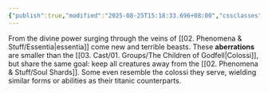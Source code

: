 ```yaml
---
{"publish":true,"modified":"2025-08-25T15:18:33.696+08:00","cssclasses":""}
---
```


From the divine power surging through the veins of [[02. Phenomena & Stuff/Essentia\|essentia]] come new and terrible beasts. These **aberrations** are smaller than the [[03. Cast/01. Groups/The Children of Godfell\|Colossi]], but share the same goal: keep all creatures away from the [[02. Phenomena & Stuff/Soul Shards]]. Some even resemble the colossi they serve, wielding similar forms or abilities as their titanic counterparts.